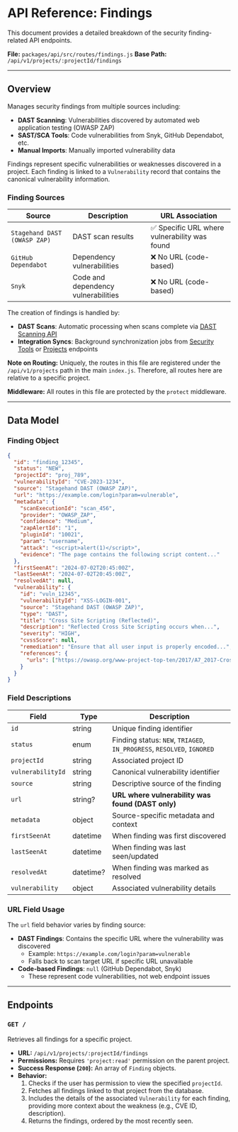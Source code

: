 # API Reference: Findings

This document provides a detailed breakdown of the security finding-related API endpoints.

**File:** `packages/api/src/routes/findings.js`
**Base Path:** `/api/v1/projects/:projectId/findings`

---

## Overview

Manages security findings from multiple sources including:
- **DAST Scanning**: Vulnerabilities discovered by automated web application testing (OWASP ZAP)
- **SAST/SCA Tools**: Code vulnerabilities from Snyk, GitHub Dependabot, etc.
- **Manual Imports**: Manually imported vulnerability data

Findings represent specific vulnerabilities or weaknesses discovered in a project. Each finding is linked to a `Vulnerability` record that contains the canonical vulnerability information.

### Finding Sources

| Source | Description | URL Association |
|--------|-------------|-----------------|
| `Stagehand DAST (OWASP ZAP)` | DAST scan results | ✅ Specific URL where vulnerability was found |
| `GitHub Dependabot` | Dependency vulnerabilities | ❌ No URL (code-based) |
| `Snyk` | Code and dependency vulnerabilities | ❌ No URL (code-based) |

The creation of findings is handled by:
- **DAST Scans**: Automatic processing when scans complete via [DAST Scanning API](./dast-scans.md)
- **Integration Syncs**: Background synchronization jobs from [Security Tools](./security-tools.md) or [Projects](./projects.md) endpoints

**Note on Routing:** Uniquely, the routes in this file are registered under the `/api/v1/projects` path in the main `index.js`. Therefore, all routes here are relative to a specific project.

**Middleware:** All routes in this file are protected by the `protect` middleware.

---

## Data Model

### Finding Object

```json
{
  "id": "finding_12345",
  "status": "NEW",
  "projectId": "proj_789",
  "vulnerabilityId": "CVE-2023-1234",
  "source": "Stagehand DAST (OWASP ZAP)",
  "url": "https://example.com/login?param=vulnerable",
  "metadata": {
    "scanExecutionId": "scan_456",
    "provider": "OWASP_ZAP",
    "confidence": "Medium",
    "zapAlertId": "1",
    "pluginId": "10021",
    "param": "username",
    "attack": "<script>alert(1)</script>",
    "evidence": "The page contains the following script content..."
  },
  "firstSeenAt": "2024-07-02T20:45:00Z",
  "lastSeenAt": "2024-07-02T20:45:00Z",
  "resolvedAt": null,
  "vulnerability": {
    "id": "vuln_12345",
    "vulnerabilityId": "XSS-LOGIN-001",
    "source": "Stagehand DAST (OWASP ZAP)",
    "type": "DAST",
    "title": "Cross Site Scripting (Reflected)",
    "description": "Reflected Cross Site Scripting occurs when...",
    "severity": "HIGH",
    "cvssScore": null,
    "remediation": "Ensure that all user input is properly encoded...",
    "references": {
      "urls": ["https://owasp.org/www-project-top-ten/2017/A7_2017-Cross-Site_Scripting_(XSS)"]
    }
  }
}
```

### Field Descriptions

| Field | Type | Description |
|-------|------|-------------|
| `id` | string | Unique finding identifier |
| `status` | enum | Finding status: `NEW`, `TRIAGED`, `IN_PROGRESS`, `RESOLVED`, `IGNORED` |
| `projectId` | string | Associated project ID |
| `vulnerabilityId` | string | Canonical vulnerability identifier |
| `source` | string | Descriptive source of the finding |
| `url` | string? | **URL where vulnerability was found (DAST only)** |
| `metadata` | object | Source-specific metadata and context |
| `firstSeenAt` | datetime | When finding was first discovered |
| `lastSeenAt` | datetime | When finding was last seen/updated |
| `resolvedAt` | datetime? | When finding was marked as resolved |
| `vulnerability` | object | Associated vulnerability details |

### URL Field Usage

The `url` field behavior varies by finding source:

- **DAST Findings**: Contains the specific URL where the vulnerability was discovered
  - Example: `https://example.com/login?param=vulnerable`
  - Falls back to scan target URL if specific URL unavailable
- **Code-based Findings**: `null` (GitHub Dependabot, Snyk)
  - These represent code vulnerabilities, not web endpoint issues

---

## Endpoints

### `GET /`

Retrieves all findings for a specific project.

*   **URL:** `/api/v1/projects/:projectId/findings`
*   **Permissions:** Requires `'project:read'` permission on the parent project.
*   **Success Response (`200`):** An array of `Finding` objects.
*   **Behavior:**
    1.  Checks if the user has permission to view the specified `projectId`.
    2.  Fetches all findings linked to that project from the database.
    3.  Includes the details of the associated `Vulnerability` for each finding, providing more context about the weakness (e.g., CVE ID, description).
    4.  Returns the findings, ordered by the most recently seen. 